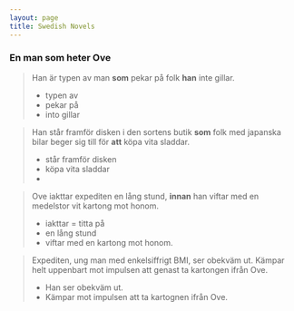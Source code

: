 ```yaml
---
layout: page
title: Swedish Novels
---
```


### En man som heter Ove

> Han är typen av man **som** pekar på folk **han** inte gillar.
> - typen av 
> - pekar på
> - into gillar

> Han står framför disken i den sortens butik **som** folk med japanska bilar beger sig till för **att** köpa vita sladdar.
> - står framför disken
> - köpa vita sladdar
> - 

> Ove iakttar expediten en lång stund, **innan** han viftar med en medelstor vit kartong mot honom.
> - iakttar = titta på
> - en lång stund
> - viftar med en kartong mot honom.

> Expediten, ung man med enkelsiffrigt BMI, ser obekväm ut. Kämpar helt uppenbart mot impulsen att genast ta kartongen ifrån Ove.
> - Han ser obekväm ut.
> - Kämpar mot impulsen att ta kartognen ifrån Ove.
